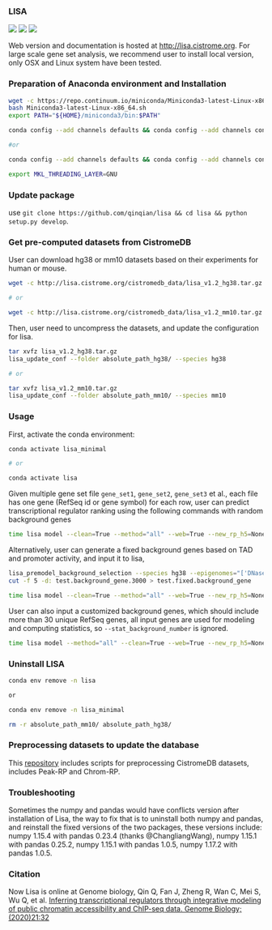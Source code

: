 ### LISA

![](https://zenodo.org/badge/DOI/10.5281/zenodo.3583466.svg)
![](https://anaconda.org/qinqian/lisa/badges/version.svg)
![](https://anaconda.org/qinqian/lisa_minimal/badges/license.svg)

Web version and documentation is hosted at http://lisa.cistrome.org. For large scale gene set analysis, we recommend user to install local version, only OSX and Linux system have been tested. 

### Preparation of Anaconda environment and Installation

``` sh
wget -c https://repo.continuum.io/miniconda/Miniconda3-latest-Linux-x86_64.sh
bash Miniconda3-latest-Linux-x86_64.sh
export PATH="${HOME}/miniconda3/bin:$PATH"

conda config --add channels defaults && conda config --add channels conda-forge && conda config --add channels bioconda && conda install mamba -c conda-forge && mamba create -n lisa -c qinqian lisa_minimal python=3.6.6

#or 

conda config --add channels defaults && conda config --add channels conda-forge && conda config --add channels bioconda && conda install mamba -c conda-forge && mamba create -n lisa -c qinqian lisa=1.0 python=3.6.6

export MKL_THREADING_LAYER=GNU

```

### Update package

use `git clone https://github.com/qinqian/lisa && cd lisa && python setup.py develop`.

### Get pre-computed datasets from CistromeDB

User can download hg38 or mm10 datasets based on their experiments for human or mouse.

``` sh
wget -c http://lisa.cistrome.org/cistromedb_data/lisa_v1.2_hg38.tar.gz

# or

wget -c http://lisa.cistrome.org/cistromedb_data/lisa_v1.2_mm10.tar.gz
```

Then, user need to uncompress the datasets, and update the configuration for lisa. 

``` sh
tar xvfz lisa_v1.2_hg38.tar.gz
lisa_update_conf --folder absolute_path_hg38/ --species hg38

# or

tar xvfz lisa_v1.2_mm10.tar.gz
lisa_update_conf --folder absolute_path_mm10/ --species mm10
```

### Usage

First, activate the conda environment:

``` sh
conda activate lisa_minimal

# or 

conda activate lisa
```

Given multiple gene set file `gene_set1`, `gene_set2`, `gene_set3` et al., each file has one gene (RefSeq id or gene symbol) for each row, user can predict transcriptional regulator ranking using the following commands with random background genes

``` sh 
time lisa model --clean=True --method="all" --web=True --new_rp_h5=None --new_count_h5=None --species hg38 --epigenome "['DNase', 'H3K27ac']" --cluster=False --covariates=False --random=True --prefix first_run --background=None --stat_background_number=1000 --threads 4 gene_set1 gene_set2 gene_set3 ...
```

Alternatively, user can generate a fixed background genes based on TAD and promoter activity, and input it to lisa,

``` sh
lisa_premodel_background_selection --species hg38 --epigenomes="['DNase']" --gene_set=None --prefix=test --random=None --background=dynamic_auto_tad
cut -f 5 -d: test.background_gene.3000 > test.fixed.background_gene

time lisa model --clean=True --method="all" --web=True --new_rp_h5=None --new_count_h5=None --species hg38 --epigenome "['DNase', 'H3K27ac']" --cluster=False --covariates=False --random=True --prefix first_run --background=test.fixed.background_gene --stat_background_number=1000 --threads 4 gene_set1 gene_set2 gene_set3 ...
```

User can also input a customized background genes, which should include more than 30 unique RefSeq genes, all input genes are used for modeling and computing statistics, so `--stat_background_number` is ignored.

``` sh
time lisa model --method="all" --clean=True --web=True --new_rp_h5=None --new_count_h5=None --species hg38 --epigenome "['DNase', 'H3K27ac']" --cluster=False --covariates=False --random=True --prefix first_run --background=test.fixed.background_gene --threads 4 gene_set1 gene_set2 gene_set3 ...
```

### Uninstall LISA

``` sh
conda env remove -n lisa

or 

conda env remove -n lisa_minimal

rm -r absolute_path_mm10/ absolute_path_hg38/
```

### Preprocessing datasets to update the database

This [repository](https://bitbucket.org/Alvin_Qin/marge2/src/default/) includes scripts for preprocessing CistromeDB datasets, includes Peak-RP and Chrom-RP.


### Troubleshooting

Sometimes the numpy and pandas would have conflicts version after installation of Lisa, the way to fix that is to uninstall both numpy and pandas, and reinstall the fixed versions of the two packages, these versions include: numpy 1.15.4 with pandas 0.23.4 (thanks @ChangliangWang), numpy 1.15.1 with pandas 0.25.2, numpy 1.15.1 with pandas 1.0.5, numpy 1.17.2 with pandas 1.0.5.

### Citation 

Now Lisa is online at Genome biology, Qin Q, Fan J, Zheng R, Wan C, Mei S, Wu Q, et al. [Inferring transcriptional regulators through integrative modeling of public chromatin accessibility and ChIP-seq data. Genome Biology;(2020)21:32](https://rdcu.be/b1nyZ)


